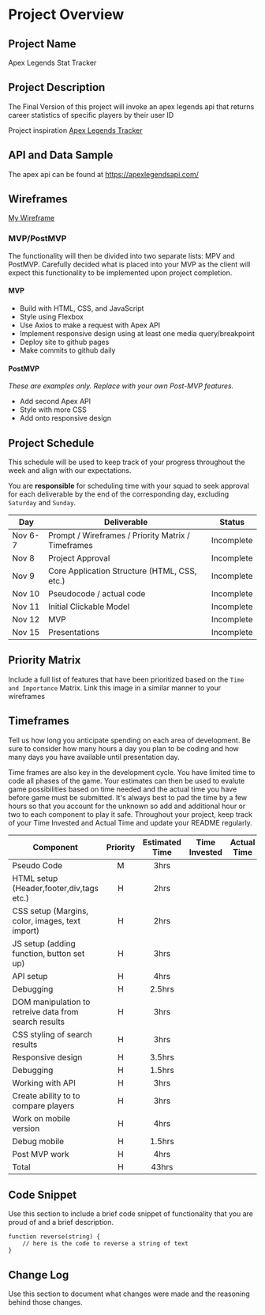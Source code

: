 # Project Overview

## Project Name

Apex Legends Stat Tracker

## Project Description

The Final Version of this project will invoke an apex legends api that returns career statistics of specific players by their user ID

Project inspiration [Apex Legends Tracker](https://apex.tracker.gg "Apex Legends Tracker")

## API and Data Sample

The apex api can be found at https://apexlegendsapi.com/


## Wireframes

[My Wireframe](https://whimsical.com/getting-started-PiTFgVft4vYxVmTJRvPEL4 "Mock Website")



### MVP/PostMVP

The functionality will then be divided into two separate lists: MPV and PostMVP.  Carefully decided what is placed into your MVP as the client will expect this functionality to be implemented upon project completion.  

#### MVP 

- Build with HTML, CSS, and JavaScript
- Style using Flexbox 
- Use Axios to make a request with Apex API
- Implement responsive design using at least one media query/breakpoint
- Deploy site to github pages
- Make commits to github daily


#### PostMVP  
*These are examples only. Replace with your own Post-MVP features.*

- Add second Apex API
- Style with more CSS 
- Add onto responsive design 

## Project Schedule

This schedule will be used to keep track of your progress throughout the week and align with our expectations.  

You are **responsible** for scheduling time with your squad to seek approval for each deliverable by the end of the corresponding day, excluding `Saturday` and `Sunday`.

|  Day | Deliverable | Status
|---|---| ---|
|Nov 6-7| Prompt / Wireframes / Priority Matrix / Timeframes | Incomplete
|Nov 8| Project Approval | Incomplete
|Nov 9| Core Application Structure (HTML, CSS, etc.) | Incomplete
|Nov 10| Pseudocode / actual code | Incomplete
|Nov 11| Initial Clickable Model  | Incomplete
|Nov 12| MVP | Incomplete
|Nov 15| Presentations | Incomplete

## Priority Matrix

Include a full list of features that have been prioritized based on the `Time and Importance` Matrix.  Link this image in a similar manner to your wireframes

## Timeframes

Tell us how long you anticipate spending on each area of development. Be sure to consider how many hours a day you plan to be coding and how many days you have available until presentation day.

Time frames are also key in the development cycle.  You have limited time to code all phases of the game.  Your estimates can then be used to evalute game possibilities based on time needed and the actual time you have before game must be submitted. It's always best to pad the time by a few hours so that you account for the unknown so add and additional hour or two to each component to play it safe. Throughout your project, keep track of your Time Invested and Actual Time and update your README regularly.

| Component | Priority | Estimated Time | Time Invested | Actual Time |
| --- | :---: |  :---: | :---: | :---: |
| Pseudo Code | M | 3hrs|  |  |
| HTML setup (Header,footer,div,tags etc.) | H | 2hrs|  |  |
| CSS setup (Margins, color, images, text import) | H | 2hrs|  |  |
| JS setup (adding function, button set up) | H | 3hrs|  |  |
| API setup | H | 4hrs|  |  |
| Debugging | H | 2.5hrs|  |  |
| DOM manipulation to retreive data from search results | H | 3hrs|  |  |
| CSS styling of search results | H | 3hrs|  |  |
| Responsive design | H | 3.5hrs|  |  |
| Debugging | H | 1.5hrs|  |  |
| Working with API | H | 3hrs|  |  |
| Create ability to to compare players | H | 3hrs|  |  |
| Work on mobile version | H | 4hrs|  |  |
| Debug mobile | H | 1.5hrs|  |  |
| Post MVP work | H | 4hrs|  |  |
| Total | H | 43hrs|  |  |

## Code Snippet

Use this section to include a brief code snippet of functionality that you are proud of and a brief description.  

```
function reverse(string) {
	// here is the code to reverse a string of text
}
```

## Change Log
 Use this section to document what changes were made and the reasoning behind those changes.  